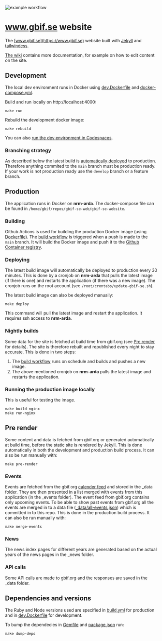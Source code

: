 ![example workflow](https://github.com/GBIF-Sweden/gbif-se/actions/workflows/build.yml/badge.svg)

# www.gbif.se website
The [www.gbif.se](https://www.gbif.se) website built with [Jekyll](https://jekyllrb.com/) and [tailwindcss](https://tailwindcss.com/).

[The wiki](https://github.com/GBIF-Sweden/gbif-se/wiki) contains more documentation, for example on how to edit content on the site.

## Development
The local dev environment runs in Docker using [dev.Dockerfile](dev.Dockerfile) and [docker-compose.yml](docker-compose.yml).

Build and run locally on http://localhost:4000:
```
make run
```

Rebuild the development docker image:
```
make rebuild
```

You can also [run the dev environment in Codespaces](https://github.com/GBIF-Sweden/gbif-se/wiki/Working-with-Codespaces).

### Branching strategy
As described below the latest build is [automatically deployed](#deploying) to production. Therefore anything commited to the `main` branch must be production ready. If your work is not production ready use the `develop` branch or a feature branch.

## Production
The application runs in Docker on **nrm-arda**. The docker-compose file can be found in `/home/gbif/repos/gbif-se-web/gbif-se-website`.

### Building
Github Actions is used for building the production Docker image (using [Dockerfile](Dockerfile)). The [build workflow](.github/workflows/build.yml) is triggered when a push is made to the `main` branch. It will build the Docker image and push it to the [Github Container registry](https://github.com/orgs/GBIF-Sweden/packages).

### Deploying
The latest build image will automatically be deployed to production every 30 minutes. This is done by a cronjob on **nrm-arda** that pulls the latest image (if there is one) and restarts the application (if there was a new image). The cronjob runs on the root account (see `/root/crontabs/update-gbif-se.sh`).

The latest build image can also be deployed manually:
```
make deploy
```
This command will pull the latest image and restart the application. It requires ssh access to **nrm-arda**.

### Nightly builds
Some data for the site is fetched at build time from gbif.org (see [Pre render](#pre-render) for details). The site is therefore rebuilt and republished every night to stay accurate. This is done in two steps:

1. The [build workflow](.github/workflows/build.yml) runs on schedule and builds and pushes a new image.
2. The above mentioned cronjob on **nrm-arda** pulls the latest image and restarts the application.

### Running the production image locally
This is useful for testing the image.
```
make build-nginx
make run-nginx
```

## Pre render
Some content and data is fetched from gbif.org or generated automatically at build time, before the static site is rendered by Jekyll. This is done automatically in both the development and production build process. It can also be run manually with:
```
make pre-render
```

### Events
Events are fetched from the gbif.org [calender feed](https://www.gbif.org/resource/search?contentType=event) and stored in the _data folder. They are then presented in a list merged with events from this application (in the _events folder). The event feed from gbif.org contains only upcoming events. To be able to show past events from gbif.org all the events are merged in to a data file ([_data/all-events.json](_data/all-events.json)) which is committed in to this repo. This is done in the production build process. It can also be run manually with:
```
make merge-events
```

### News
The news index pages for different years are generated based on the actual years of the news pages in the _news folder.

### API calls
Some API calls are made to gbif.org and the responses are saved in the _data folder.

## Dependencies and versions
The Ruby and Node versions used are specified in [build.yml](.github/workflows/build.yml) for production and in [dev.Dockerfile](dev.Dockerfile) for development.

To bump the dependecies in [Gemfile](Gemfile) and [package.json](package.json) run:
```
make dump-deps
```
